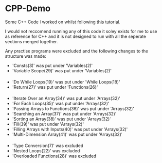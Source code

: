 # CPP-Demo

Some C++ Code I worked on whilst following [this](https://youtu.be/-TkoO8Z07hI?si=SvhzqOzuNlTf9knR) tutorial.

I would not reccomend running any of this code it soley exists for me to use as reference for C++ and it is not designed to run with all the seperate sections merged together.

Any practise programs were excluded and the following changes to the structure was made:

- 'Consts(3)' was put under 'Variables(2)'
- 'Variable Scope(29)' was put under 'Variables(2)'
<br> ㅤ
- 'Do While Loops(19)' was put under 'While Loops(18)'
- 'Return(27)' was put under 'Functions(26)'
<br> ㅤ
- 'Iterate Over an Array(34)' was put under 'Arrays(32)'
- 'For Each Loops(35)' was put under 'Arrays(32)'
- 'Passing Arrays to Functions(36)' was put under 'Arrays(32)'
- 'Searching an Array(37)' was put under 'Arrays(32)'
- 'Sorting an Array(38)' was put under 'Arrays(32)'
- 'Fill(39)' was put under 'Arrays(32)'
- 'Filling Arrays with Inputs(40)' was put under 'Arrays(32)'
- 'Multi-Dimension Array(41)' was put under 'Arrays(32)'
<br> ㅤ
- 'Type Conversion(7)' was excluded
- 'Nested Loops(22)' was excluded
- 'Overloaded Functions(28)' was excluded
